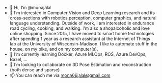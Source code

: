 - 👋 Hi, I’m @monajalal
- 👀 I’m interested in Computer Vision and Deep Learning research and its cross-sections with robotics perception, computer graphics, and natural language understanding. Outside of work, I am interested in endurance road cycling, cooking, and walking. I'm also a shopalcoholic and love online shopping. Since 2015, I have moved to smart home technologies after spending 1 year as a research assistant at the Internet of Things lab at the University of Wisconsin-Madison. I like to automate stuff in the house, on my bike, and on my computer(s). 
- 🌱 I’m currently learning Docker, Azure MLOps, ROS, Azure DevOps, Bazel, ...
- 💞️ I’m looking to collaborate on 3D Pose Estimation and reconstruction (both dense and sparse)
- 📫 You can reach me via mona66jalal@gmail.com 

<!---
monajalal/monajalal is a ✨ special ✨ repository because its `README.md` (this file) appears on your GitHub profile.
You can click the Preview link to take a look at your changes.
--->
